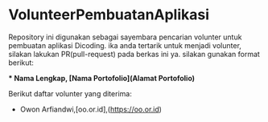 # VolunteerPembuatanAplikasi
Repository ini digunakan sebagai sayembara pencarian volunter untuk pembuatan aplikasi Dicoding. ika anda tertarik untuk menjadi volunter, silakan lakukan PR(pull-request) pada berkas ini ya. silakan gunakan format berikut:

**\* Nama Lengkap, [Nama Portofolio](Alamat Portofolio)**

Berikut daftar volunter yang diterima:
* Owon Arfiandwi,[oo.or.id],(https://oo.or.id)
